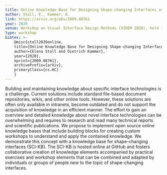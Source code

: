 ```yaml
---
title: Online Knowledge Base for Designing Shape-changing Interfaces using Modular Workshop Elements
author: Stoll, E., Kammer, D.
link: https://arxiv.org/abs/2009.08761
year: 2020
venue: Workshop on Visual Interface Design Methods (VIDEM 2020), held in conjunction with the International Conference on Advanced Visual Interfaces (AVI 2020). Ischia, Italy
type: workshop
bibtex: >-
    @misc{stoll2020online,
    title={Online Knowledge Base for Designing Shape-changing Interfaces using Modular Workshop Elements},
    author={Elena Stoll and Dietrich Kammer},
    year={2020},
    eprint={2009.08761},
    archivePrefix={arXiv},
    primaryClass={cs.HC}
    }
---
```

Building and maintaining knowledge about specific interface technologies is a challenge. Current solutions include standard file-based document repositories, wikis, and other online tools. However, these solutions are often only available in intranets, become outdated and do not support the acquisition of knowledge in an efficient manner. The effort to gain an overview and detailed knowledge about novel interface technologies can be overwhelming and requires to research and read many technical reports and scientific publications. We propose to implement open source online knowledge bases that include building blocks for creating custom workshops to understand and apply the contained knowledge. We demonstrate this concept with a knowledge base for shape-changing interfaces (SCI-KB). The SCI-KB is hosted online at GitHub and fosters collaborative creation of knowledge elements accompanied by practical exercises and workshop elements that can be combined and adapted by individuals or groups of people new to the topic of shape-changing interfaces.
